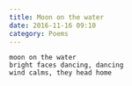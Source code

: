 ```yaml
---
title: Moon on the water
date: 2016-11-16 09:10
category: Poems
---
```


    moon on the water
    bright faces dancing, dancing
    wind calms, they head home
